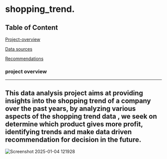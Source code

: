 # shopping_trend.

## Table of Content
[Project-overview](#project-overview)

[Data sources](#data-sources)

[Recommendations](#recommendations)
### project overview
---
This data analysis project aims at providing insights into the shopping trend of a company over the past years, by analyzing various aspects of the shopping trend data , we seek on determine which product gives more profit, identifying trends and make data driven recommendation for decision in the future.
---

![Screenshot 2025-01-04 121928](https://github.com/user-attachments/assets/27d8d9e7-d97e-4514-bf14-3093880407ca)
